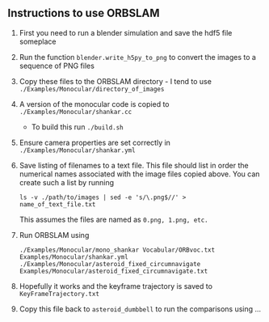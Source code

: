 ## Instructions to use ORBSLAM

1. First you need to run a blender simulation and save the hdf5 file someplace

2. Run the function `blender.write_h5py_to_png` to convert the images to a sequence of PNG files 

3. Copy these files to the ORBSLAM directory - I tend to use `./Examples/Monocular/directory_of_images`

4. A version of the monocular code is copied to `./Examples/Monocular/shankar.cc` 
    * To build this run `./build.sh`

5. Ensure camera properties are set correctly in `./Examples/Monocular/shankar.yml`

6. Save listing of filenames to a text file. This file should list in order the numerical names associated with the image files copied above. You can create such a list by running

    ~~~
    ls -v ./path/to/images | sed -e 's/\.png$//' > name_of_text_file.txt
    ~~~

    This assumes the files are named as `0.png, 1.png, etc.`

7. Run ORBSLAM using

    ~~~
    ./Examples/Monocular/mono_shankar Vocabular/ORBvoc.txt Examples/Monocular/shankar.yml ./Examples/Monocular/asteroid_fixed_circumnavigate Examples/Monocular/asteroid_fixed_circumnavigate.txt
    ~~~

8. Hopefully it works and the keyframe trajectory is saved to `KeyFrameTrajectory.txt`

9. Copy this file back to `asteroid_dumbbell` to run the comparisons using ...

